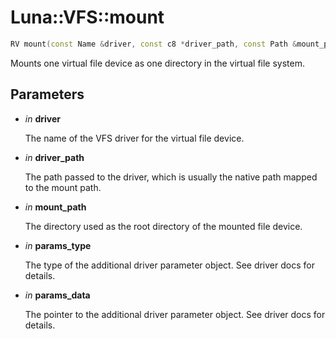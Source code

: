 # Luna::VFS::mount

```c++
RV mount(const Name &driver, const c8 *driver_path, const Path &mount_path, typeinfo_t params_type=nullptr, void *params_data=nullptr)
```

Mounts one virtual file device as one directory in the virtual file system. 



## Parameters
* *in* **driver**

    The name of the VFS driver for the virtual file device. 

* *in* **driver_path**

    The path passed to the driver, which is usually the native path mapped to the mount path. 

* *in* **mount_path**

    The directory used as the root directory of the mounted file device. 

* *in* **params_type**

    The type of the additional driver parameter object. See driver docs for details. 

* *in* **params_data**

    The pointer to the additional driver parameter object. See driver docs for details. 

